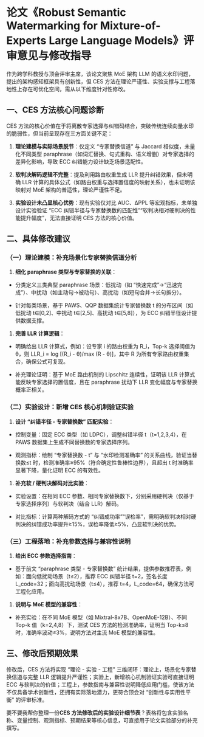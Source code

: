 # 论文《Robust Semantic Watermarking for Mixture-of-Experts Large Language Models》评审意见与修改指导

作为跨学科教授与顶会评审主席，该论文聚焦 MoE 架构 LLM 的语义水印问题，提出的架构感知框架具有创新性，但 CES 方法在理论严谨性、实验支撑与工程落地性上存在可优化空间，需从以下维度针对性修改。

## 一、CES 方法核心问题诊断

CES 方法的核心价值在于将离散专家选择与纠错码结合，突破传统连续向量水印的脆弱性，但当前呈现存在三方面关键不足：



1. **理论建模与实际场景脱节**：仅定义 “专家替换信道” 与 Jaccard 相似度，未量化不同类型 paraphrase（如词汇替换、句式重构、语义增删）对专家选择的差异化影响，导致 ECC 纠错能力设计缺乏场景适配性。

2. **软判决解码逻辑不完整**：提及利用路由权重生成 LLR 提升纠错效果，但未明确 LLR 计算的具体公式（如路由权重与选择置信度的映射关系），也未证明该映射对 MoE 架构的普适性，理论严谨性不足。

3. **实验设计未凸显核心优势**：现有实验仅对比 AUC、∆PPL 等宏观指标，未单独设计实验验证 “ECC 纠错半径与专家替换数的匹配性”“软判决相对硬判决的性能提升幅度”，无法直接证明 CES 方法的核心价值。

## 二、具体修改建议

### （一）理论建模：补充场景化专家替换信道分析



1. **细化 paraphrase 类型与专家替换的关联**：
* 分类定义三类典型 paraphrase 场景：低扰动（如 “快速完成”→“迅速完成”）、中扰动（如主动句→被动句）、高扰动（如短句合并→长句拆分）。

* 针对每类场景，基于 PAWS、QQP 数据集统计专家替换数 t 的分布区间（如低扰动 t∈\[0,2]、中扰动 t∈\[2,5]、高扰动 t∈\[5,8]），为 ECC 纠错半径设计提供数据支撑。
1. **完善 LLR 计算逻辑**：
* 明确给出 LLR 计算式，例如：设专家 i 的路由权重为 R\_i，Top-k 选择阈值为 θ，则 LLR\_i = log \[(R\_i - θ)/max (R - θ)]，其中 R 为所有专家路由权重集合，确保公式可复现。

* 补充理论证明：基于 MoE 路由机制的 Lipschitz 连续性，证明该 LLR 计算式能反映专家选择的置信度，且在 paraphrase 扰动下 LLR 变化幅度与专家替换概率正相关。

### （二）实验设计：新增 CES 核心机制验证实验



1. **设计 “纠错半径 - 专家替换数” 匹配实验**：
* 控制变量：固定 ECC 类型（如 LDPC），调整纠错半径 t（t=1,2,3,4），在 PAWS 数据集上生成不同替换数的专家选择序列。

* 观测指标：绘制 “专家替换数 - t” 与 “水印检测准确率” 的关系曲线，验证当替换数≤t 时，检测准确率≥95%（符合确定性鲁棒性边界），且超出 t 时准确率显著下降，量化证明 ECC 的有效性。
1. **补充软 / 硬判决解码对比实验**：
* 实验设置：在相同 ECC 参数、相同专家替换数下，分别采用硬判决（仅基于专家选择序列）与软判决（结合 LLR）解码。

* 对比指标：计算两种解码方式的 “纠错成功率”“误检率”，需明确软判决相对硬判决的纠错成功率提升≥15%，误检率降低≥5%，凸显软判决的优势。

### （三）工程落地：补充参数选择与兼容性说明



1. **给出 ECC 参数选择指南**：
* 基于前文 “paraphrase 类型 - 专家替换数” 统计结果，提供参数推荐表，例如：面向低扰动场景（t≤2），推荐 ECC 纠错半径 t=2，签名长度 L\_code=32；面向高扰动场景（t≤4），推荐 t=4，L\_code=64，确保方法可工程化应用。
1. **说明与 MoE 模型的兼容性**：
* 补充实验：在不同 MoE 模型（如 Mixtral-8x7B、OpenMoE-12B）、不同 Top-k 值（k=2,4,8）下，测试 CES 方法的检测准确率，证明当 Top-k≤8 时，准确率波动≤3%，说明方法对主流 MoE 模型的兼容性。

## 三、修改后预期效果

修改后，CES 方法将实现 “理论 - 实验 - 工程” 三维闭环：理论上，场景化专家替换信道与完整 LLR 逻辑提升严谨性；实验上，新增核心机制验证实验可直接证明 ECC 与软判决的价值；工程上，参数指南与兼容性说明降低应用门槛，使该方法不仅具备学术创新性，还拥有实际落地潜力，更符合顶会对 “创新性与实用性平衡” 的评审标准。

要不要我帮你整理一份**CES 方法修改后的实验设计细节表**？表格将包含实验名称、变量控制、观测指标、预期结果等核心信息，可直接用于论文实验部分的补充撰写。

> 
